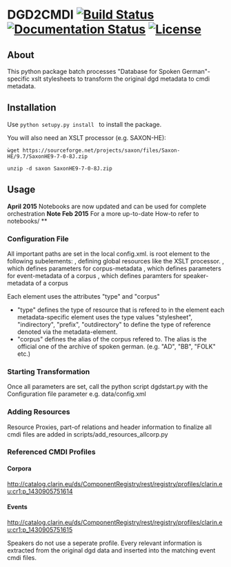 # DGD2CMDI [![Build Status](https://travis-ci.org/fkuhn/dgd2cmdi.svg?branch=master)](https://travis-ci.org/fkuhn/dgd2cmdi) [![Documentation Status](https://readthedocs.org/projects/dgd2cmdi/badge/?version=latest)](http://dgd2cmdi.readthedocs.io/en/latest/?badge=latest) [![License](https://img.shields.io/badge/License-BSD%203--Clause-blue.svg)](https://opensource.org/licenses/BSD-3-Clause)


## About
This python package batch processes "Database for Spoken German"-specific xslt
stylesheets to transform the original dgd metadata to cmdi metadata.

## Installation

 Use ```python setupy.py install ``` to install the package.
 
 You will also need an XSLT processor (e.g. SAXON-HE):
 
 `ẁget https://sourceforge.net/projects/saxon/files/Saxon-HE/9.7/SaxonHE9-7-0-8J.zip`
 
 `unzip -d saxon SaxonHE9-7-0-8J.zip`

## Usage

**April 2015** Notebooks are now updated and can be used for complete orchestration
**Note Feb 2015** For a more up-to-date How-to refer to notebooks/ **   


### Configuration File
All important paths are set in the local config.xml.
<CONFIG> is root element to the
following subelements:
<GLOBAL>, defining global resources like the XSLT processor.
<CORPUS>, which defines parameters for corpus-metadata
<EVENT>, which defines parameters for event-metadata of a corpus
<SPEAKER>, which defines paramters for speaker-metadata of a corpus

Each element uses the attributes "type" and "corpus"
*	"type" defines the type of resource that is refered to in the element
	each  metadata-specific element uses the type values "stylesheet", "indirectory", "prefix", "outdirectory" to
	define the type of reference denoted via the metadata-element.
*	"corpus" defines the alias of the corpus refered to. The alias is the official one of the archive of spoken german.
	(e.g. "AD", "BB", "FOLK" etc.)

### Starting Transformation
Once all parameters are set, call the python script dgdstart.py with the Configuration
file parameter e.g. data/config.xml

### Adding Resources
Resource Proxies, part-of relations and header information to finalize all
cmdi files are added in scripts/add_resources_allcorp.py



### Referenced CMDI Profiles

#### Corpora
http://catalog.clarin.eu/ds/ComponentRegistry/rest/registry/profiles/clarin.eu:cr1:p_1430905751614

#### Events
http://catalog.clarin.eu/ds/ComponentRegistry/rest/registry/profiles/clarin.eu:cr1:p_1430905751615

Speakers do not use a seperate profile. Every relevant information is extracted from the original
dgd data and inserted into the matching event cmdi files.
